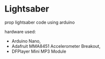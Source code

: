 # Lightsaber
prop lightsaber code using arduino

hardware used: 
- Arduino Nano, 
- Adafruit MMA8451 Accelerometer Breakout, 
- DFPlayer Mini MP3 Module
